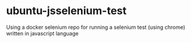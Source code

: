 # ubuntu-jsselenium-test
Using a docker selenium repo for running a selenium test (using chrome) written in javascript language
